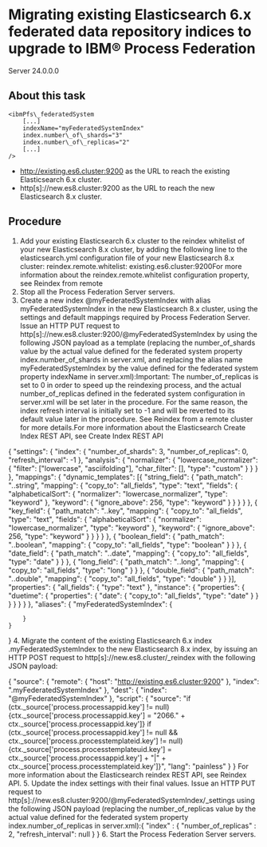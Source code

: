 # Migrating existing Elasticsearch 6.x federated data repository indices to upgrade to IBM® Process Federation
Server
24.0.0.0

## About this task

```
<ibmPfs\_federatedSystem
    [...]
    indexName="myFederatedSystemIndex"
    index.number\_of\_shards="3"
    index.number\_of\_replicas="2"
    [...]
/>
```

- http://existing.es6.cluster:9200 as the URL to reach the
existing Elasticsearch 6.x cluster.
- http[s]://new.es8.cluster:9200
					as the URL to reach the new Elasticsearch 8.x cluster.

## Procedure

1. Add your existing Elasticsearch 6.x cluster to the reindex whitelist of your
					new Elasticsearch 8.x cluster, by adding the following line to the elasticsearch.yml
					configuration file of your new Elasticsearch 8.x cluster:
reindex.remote.whitelist: existing.es6.cluster:9200For
					more information about the reindex.remote.whitelist
					configuration property, see
						Reindex from remote
2. Stop all the Process Federation Server
servers.
3. Create a new index
						@myFederatedSystemIndex with alias
							myFederatedSystemIndex in the
					new Elasticsearch 8.x
					cluster, using the settings and default mappings required by Process Federation Server.
Issue an HTTP PUT request to
							http[s]://new.es8.cluster:9200/@myFederatedSystemIndex
					by using the following JSON payload as a template (replacing the
						number\_of\_shards value by the actual value defined for the
					federated system property index.number\_of\_shards in
						server.xml, and replacing the alias name
							myFederatedSystemIndex by the value
					defined for the federated system property indexName in
						server.xml):Important:
The number\_of\_replicas is set to 0 in
							order to speed up the reindexing process, and the actual
								number\_of\_replicas defined in the federated system
							configuration in server.xml will be set later in
							the procedure. For the same reason, the index refresh interval is
							initially set to -1 and will be reverted to its default
							value later in the procedure. See
								Reindex from a remote cluster
							for more details.For more information about the Elasticsearch Create
							Index REST API, see Create Index REST API

{
	"settings": {
		"index": {
			"number\_of\_shards": 3,
			"number\_of\_replicas": 0,
			"refresh\_interval": -1
		},
		"analysis": {
			"normalizer": {
				"lowercase\_normalizer": {
					"filter": ["lowercase",
					"asciifolding"],
					"char\_filter": [],
					"type": "custom"
				}
			}
		}
	},
	"mappings": {
		"dynamic\_templates": [{
			"string\_field": {
				"path\_match": "*.*.string",
				"mapping": {
					"copy\_to": "all\_fields",
					"type": "text",
					"fields": {
						"alphabeticalSort": {
							"normalizer": "lowercase\_normalizer",
							"type": "keyword"
						},
						"keyword": {
							"ignore\_above": 256,
							"type": "keyword"
						}
					}
				}
			}
		},
		{
			"key\_field": {
				"path\_match": "*.*.key",
				"mapping": {
					"copy\_to": "all\_fields",
					"type": "text",
					"fields": {
						"alphabeticalSort": {
							"normalizer": "lowercase\_normalizer",
							"type": "keyword"
						},
						"keyword": {
							"ignore\_above": 256,
							"type": "keyword"
						}
					}
				}
			}
		},
		{
			"boolean\_field": {
				"path\_match": "*.*.boolean",
				"mapping": {
					"copy\_to": "all\_fields",
					"type": "boolean"
				}
			}
		},
		{
			"date\_field": {
				"path\_match": "*.*.date",
				"mapping": {
					"copy\_to": "all\_fields",
					"type": "date"
				}
			}
		},
		{
			"long\_field": {
				"path\_match": "*.*.long",
				"mapping": {
					"copy\_to": "all\_fields",
					"type": "long"
				}
			}
		},
		{
			"double\_field": {
				"path\_match": "*.*.double",
				"mapping": {
					"copy\_to": "all\_fields",
					"type": "double"
				}
			}
		}],
		"properties": {
			"all\_fields": {
				"type": "text"
			},
			"instance": {
				"properties": {
					"duetime": {
						"properties": {
							"date": {
								"copy\_to": "all\_fields",
								"type": "date"
							}
						}
					}
				}
			}
		}
	},
	"aliases": {
		"myFederatedSystemIndex": {
			
		}
	}
}
4. Migrate the content of the existing Elasticsearch 6.x index
							.myFederatedSystemIndex to the
					new Elasticsearch 8.x
					index, by issuing an HTTP POST request to
							http[s]://new.es8.cluster/\_reindex
					with the following JSON payload:

{
  "source": {
    "remote": {
      "host": "http://existing.es6.cluster:9200"
    },
    "index": ".myFederatedSystemIndex"
  },
  "dest": {
    "index": "@myFederatedSystemIndex"
  },
  "script": {
    "source": "if (ctx.\_source['process.processappid.key'] != null) {ctx.\_source['process.processappid.key'] = \"2066.\" + ctx.\_source['process.processappid.key']} if (ctx.\_source['process.processappid.key'] != null && ctx.\_source['process.processtemplateid.key'] != null) {ctx.\_source['process.processtemplateuid.key'] = ctx.\_source['process.processappid.key'] + \"|\" + ctx.\_source['process.processtemplateid.key']}",
    "lang": "painless"
  }
}
For more information about the Elasticsearch reindex REST API, see
							Reindex API.
5. Update the index settings with their final values. Issue an HTTP PUT request to
							http[s]://new.es8.cluster:9200/@myFederatedSystemIndex/\_settings
					using the following JSON payload (replacing the
							number\_of\_replicas value by the
					actual value defined for the federated system property
						index.number\_of\_replicas in
					server.xml):{
  "index" : {
    "number\_of\_replicas" : 2,
    "refresh\_interval": null
  }
}
6. Start the Process Federation Server
servers.